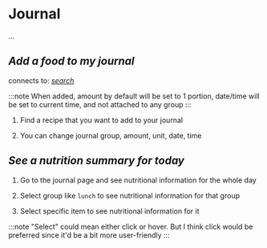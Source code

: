 
# Journal

...

## *Add a food to my journal*

connects to: *[search](./search)*

:::note
When added, amount by default will be set to 1 portion, date/time will be set to current time, and not attached to any group
:::

1. Find a recipe that you want to add to your journal

1. You can change journal group, amount, unit, date, time

## *See a nutrition summary for today*

1. Go to the journal page and see nutritional information for the whole day

1. Select group like `lunch` to see nutritional information for that group

1. Select specific item to see nutritional information for it

:::note
"Select" could mean either click or hover. But I think click would be preferred since it'd be a bit more user-friendly
:::
